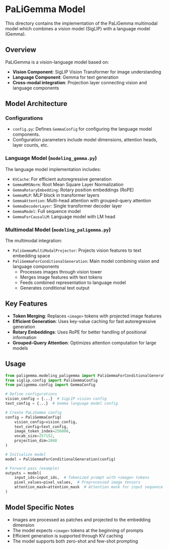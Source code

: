 # PaLiGemma Model

This directory contains the implementation of the PaLiGemma multimodal model which combines a vision model (SigLIP) with a language model (Gemma).

## Overview

PaLiGemma is a vision-language model based on:
- **Vision Component**: SigLIP Vision Transformer for image understanding
- **Language Component**: Gemma for text generation
- **Cross-modal integration**: Projection layer connecting vision and language components

## Model Architecture

### Configurations

- `config.py`: Defines `GemmaConfig` for configuring the language model components.
- Configuration parameters include model dimensions, attention heads, layer counts, etc.

### Language Model (`modeling_gemma.py`)

The language model implementation includes:
- `KVCache`: For efficient autoregressive generation
- `GemmaRMSNorm`: Root Mean Square Layer Normalization
- `GemmaRotaryEmbedding`: Rotary position embeddings (RoPE)
- `GemmaMLP`: MLP block in transformer layers
- `GemmaAttention`: Multi-head attention with grouped-query attention
- `GemmaDecoderLayer`: Single transformer decoder layer
- `GemmaModel`: Full sequence model
- `GemmaForCausalLM`: Language model with LM head

### Multimodal Model (`modeling_paligemma.py`)

The multimodal integration:
- `PaliGemmaMultiModalProjector`: Projects vision features to text embedding space
- `PaliGemmaForConditionalGeneration`: Main model combining vision and language components
  - Processes images through vision tower
  - Merges image features with text tokens
  - Feeds combined representation to language model
  - Generates conditional text output

## Key Features

- **Token Merging**: Replaces `<image>` tokens with projected image features
- **Efficient Generation**: Uses key-value caching for fast autoregressive generation
- **Rotary Embeddings**: Uses RoPE for better handling of positional information
- **Grouped-Query Attention**: Optimizes attention computation for large models

## Usage

```python
from paligemma.modeling_paligemma import PaliGemmaForConditionalGeneration
from siglip.config import PaliGemmaConfig
from paligemma.config import GemmaConfig

# Define configurations
vision_config = {...}  # SigLIP vision config
text_config = {...}  # Gemma language model config

# Create PaLiGemma config
config = PaliGemmaConfig(
    vision_config=vision_config,
    text_config=text_config,
    image_token_index=256000,
    vocab_size=257152,
    projection_dim=2048
)

# Initialize model
model = PaliGemmaForConditionalGeneration(config)

# Forward pass (example)
outputs = model(
    input_ids=input_ids,  # Tokenized prompt with <image> tokens
    pixel_values=pixel_values,  # Preprocessed image tensors
    attention_mask=attention_mask  # Attention mask for input sequence
)
```

## Model Specific Notes

- Images are processed as patches and projected to the embedding dimension
- The model expects `<image>` tokens at the beginning of prompts
- Efficient generation is supported through KV caching
- The model supports both zero-shot and few-shot prompting
